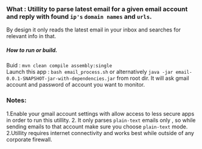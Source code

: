 ### What : Utillity to parse latest email for a given email account and reply with found `ip's` `domain names` and `urls`.

By design it only reads the latest email in your inbox and searches for relevant info in that.

##### How to run or build.
Buid : `mvn clean compile assembly:single`  
Launch this app : `bash email_process.sh` or alternatively `java -jar email-0.0.1-SNAPSHOT-jar-with-dependencies.jar` from root dir.
 It will ask gmail account and password of account you want to monitor.


### Notes:

1.Enable your gmail account settings with allow access to less secure apps in order to run this utillity.
2. It only parses `plain-text` emails only , so while sending emails to that account make sure you choose `plain-text` mode.
2.Utillity requires internet connectivity and works best while outside of any corporate firewall.
